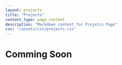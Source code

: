 ```yaml
---
layout: projects
title: "Projects"
content_type: page_content
description: "Markdown content for Projetcs Page"
css: "/assets/css/projects.css"
---
```


# Comming Soon